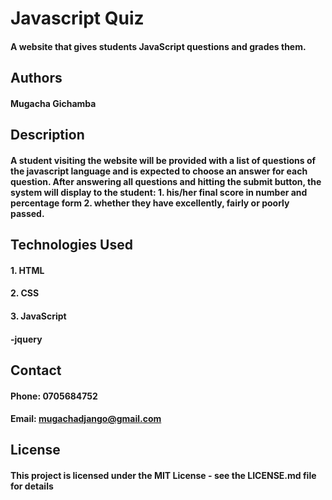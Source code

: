 # Javascript Quiz
#### A website that gives students JavaScript questions and grades them.
## Authors
#### Mugacha Gichamba
## Description
#### A student visiting the website will be provided with a list of questions of the javascript language and is expected to choose an answer for each question. After answering all questions and hitting the submit button, the system will display to the student: 1. his/her final score in number and percentage form 2. whether they have excellently, fairly or poorly passed.
## Technologies Used
#### 1. HTML
#### 2. CSS
#### 3. JavaScript
####   -jquery
## Contact
#### Phone: 0705684752
#### Email: mugachadjango@gmail.com
## License
#### This project is licensed under the MIT License - see the LICENSE.md file for details
